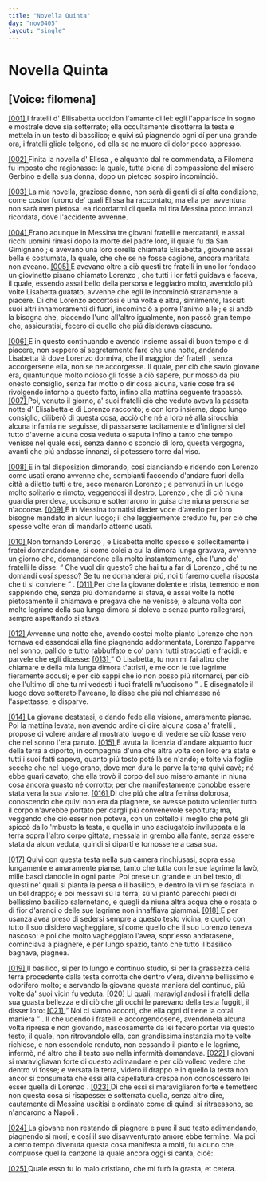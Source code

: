 ```yaml
---
title: "Novella Quinta"
day: "nov0405"
layout: "single"
---
```

<div id="nov0405" type="novella" who="filomena">
 <h1>
  Novella Quinta
 </h1>
 <p>
  <h2>
   [Voice: filomena]
  </h2>
 </p>
 <argument>
  <p>
   <a href="{{ site.baseurl }}enDecameron/nov0405#p04050001" id="p04050001">
    [001]
   </a>
   I
   <name persref="fratelli-0405" type="person">
    fratelli
   </name>
   d'
   <name persref="ellisabetta" type="person">
    Ellisabetta
   </name>
   uccidon l'amante di lei: egli l'apparisce in sogno e mostrale dove sia sotterrato; ella occultamente disotterra la testa e mettela in un testo di bassilico; e quivi s&uacute; piagnendo ogni d&iacute; per una grande ora, i fratelli gliele tolgono, ed ella se ne muore di dolor poco appresso.
  </p>
 </argument>
 <div3 type="commentary" who="author">
  <p>
   <a href="{{ site.baseurl }}enDecameron/nov0405#p04050002" id="p04050002">
    [002]
   </a>
   Finita la novella d'
   <name persref="elissa" type="person">
    Elissa
   </name>
   , e alquanto dal re commendata, a
   <name persref="filomena" type="person">
    Filomena
   </name>
   fu imposto che ragionasse: la quale, tutta piena di compassione del misero
   <name persref="gerbino" type="person">
    Gerbino
   </name>
   e della sua donna, dopo un pietoso sospiro incominci&ograve;.
  </p>
 </div3>
 <div3 type="commentary" who="filomena">
  <p>
   <a href="{{ site.baseurl }}enDecameron/nov0405#p04050003" id="p04050003">
    [003]
   </a>
   La mia novella, graziose donne, non sar&agrave; di genti di s&iacute; alta condizione, come costor furono de' quali
   <name persref="elissa" type="person">
    Elissa
   </name>
   ha raccontato, ma ella per avventura non sar&agrave; men pietosa: ea ricordarmi di quella mi tira
   <name placeref="messina" type="place">
    Messina
   </name>
   poco innanzi ricordata, dove l'accidente avvenne.
  </p>
 </div3>
 <p>
  <a href="{{ site.baseurl }}enDecameron/nov0405#p04050004" id="p04050004">
   [004]
  </a>
  Erano adunque in
  <name placeref="messina" type="place">
   Messina
  </name>
  <name persref="fratelli-0405" type="person">
   tre giovani fratelli
  </name>
  e mercatanti, e assai ricchi uomini rimasi dopo la morte del padre loro, il quale fu da
  <name placeref="sangimignano" type="place">
   San Gimignano
  </name>
  ; e avevano una loro sorella chiamata
  <name persref="ellisabetta" type="person">
   Elisabetta
  </name>
  , giovane assai bella e costumata, la quale, che che se ne fosse cagione, ancora maritata non aveano.
  <a href="{{ site.baseurl }}enDecameron/nov0405#p04050005" id="p04050005">
   [005]
  </a>
  E avevano oltre a ci&ograve; questi tre
  <name persref="fratelli-0405" type="person">
   fratelli
  </name>
  in uno lor fondaco un giovinetto pisano chiamato
  <name persref="lorenzo" type="person">
   Lorenzo
  </name>
  , che tutti i lor fatti guidava e faceva, il quale, essendo assai bello della persona e leggiadro molto, avendolo pi&uacute; volte
  <name persref="ellisabetta" type="person">
   Lisabetta
  </name>
  guatato, avvenne che egli le incominci&ograve; stranamente a piacere. Di che
  <name persref="lorenzo" type="person">
   Lorenzo
  </name>
  accortosi e una volta e altra, similmente, lasciati suoi altri innamoramenti di fuori, incominci&ograve; a porre l'animo a lei; e s&iacute; and&ograve; la bisogna che, piacendo l'uno all'altro igualmente, non pass&ograve; gran tempo che, assicuratisi, fecero di quello che pi&uacute; disiderava ciascuno.
 </p>
 <p>
  <a href="{{ site.baseurl }}enDecameron/nov0405#p04050006" id="p04050006">
   [006]
  </a>
  E in questo continuando e avendo insieme assai di buon tempo e di piacere, non seppero s&iacute; segretamente fare che una notte, andando
  <name persref="ellisabetta" type="person">
   Lisabetta
  </name>
  l&agrave; dove
  <name persref="lorenzo" type="person">
   Lorenzo
  </name>
  dormiva, che il maggior de'
  <name persref="fratelli-0405" type="person">
   fratelli
  </name>
  , senza accorgersene ella, non se ne accorgesse. Il quale, per ci&ograve; che savio giovane era, quantunque molto noioso gli fosse a ci&ograve; sapere, pur mosso da pi&uacute; onesto consiglio, senza far motto o dir cosa alcuna, varie cose fra s&eacute; rivolgendo intorno a questo fatto, infino alla mattina seguente trapass&ograve;.
  <a href="{{ site.baseurl }}enDecameron/nov0405#p04050007" id="p04050007">
   [007]
  </a>
  Poi, venuto il giorno, a' suoi
  <name persref="fratelli-0405" type="person">
   fratelli
  </name>
  ci&ograve; che veduto aveva la passata notte d'
  <name persref="ellisabetta" type="person">
   Elisabetta
  </name>
  e di
  <name persref="lorenzo" type="person">
   Lorenzo
  </name>
  raccont&ograve;; e con loro insieme, dopo lungo consiglio, diliber&ograve; di questa cosa, acci&ograve; che n&eacute; a loro n&eacute; alla sirocchia alcuna infamia ne seguisse, di passarsene tacitamente e d'infignersi del tutto d'averne alcuna cosa veduta o saputa infino a tanto che tempo venisse nel quale essi, senza danno o sconcio di loro, questa vergogna, avanti che pi&uacute; andasse innanzi, si potessero torre dal viso.
 </p>
 <p>
  <a href="{{ site.baseurl }}enDecameron/nov0405#p04050008" id="p04050008">
   [008]
  </a>
  E in tal disposizion dimorando, cos&iacute; cianciando e ridendo con
  <name persref="lorenzo" type="person">
   Lorenzo
  </name>
  come usati erano avvenne che, sembianti faccendo d'andare fuori della citt&agrave; a diletto tutti e tre, seco menaron
  <name persref="lorenzo" type="person">
   Lorenzo
  </name>
  ; e pervenuti in un luogo molto solitario e rimoto, veggendosi il destro,
  <name persref="lorenzo" type="person">
   Lorenzo
  </name>
  , che di ci&ograve; niuna guardia prendeva, uccisono e sotterrarono in guisa che niuna persona se n'accorse.
  <a href="{{ site.baseurl }}enDecameron/nov0405#p04050009" id="p04050009">
   [009]
  </a>
  E in
  <name placeref="messina" type="place">
   Messina
  </name>
  tornatisi dieder voce d'averlo per loro bisogne mandato in alcun luogo; il che leggiermente creduto fu, per ci&ograve; che spesse volte eran di mandarlo attorno usati.
 </p>
 <p>
  <a href="{{ site.baseurl }}enDecameron/nov0405#p04050010" id="p04050010">
   [010]
  </a>
  Non tornando
  <name persref="lorenzo" type="person">
   Lorenzo
  </name>
  , e
  <name persref="ellisabetta" type="person">
   Lisabetta
  </name>
  molto spesso e sollecitamente i fratei domandandone, s&iacute; come colei a cui la dimora lunga gravava, avvenne un giorno che, domandandone ella molto instantemente, che l'uno de'
  <name persref="fratelli-0405" type="person">
   fratelli
  </name>
  le disse:
  <q direct="unspecified" who="fratelli-0405">
   Che vuol dir questo? che hai tu a far di
   <name persref="lorenzo" type="person">
    Lorenzo
   </name>
   , ch&eacute; tu ne domandi cos&iacute; spesso? Se tu ne domanderai pi&uacute;, noi ti faremo quella risposta che ti si conviene
  </q>
  .
  <a href="{{ site.baseurl }}enDecameron/nov0405#p04050011" id="p04050011">
   [011]
  </a>
  Per che la giovane dolente e trista, temendo e non sappiendo che, senza pi&uacute; domandarne si stava, e assai volte la notte pietosamente il chiamava e pregava che ne venisse; e alcuna volta con molte lagrime della sua lunga dimora si doleva e senza punto rallegrarsi, sempre aspettando si stava.
 </p>
 <p>
  <a href="{{ site.baseurl }}enDecameron/nov0405#p04050012" id="p04050012">
   [012]
  </a>
  Avvenne una notte che, avendo costei molto pianto
  <name persref="lorenzo" type="person">
   Lorenzo
  </name>
  che non tornava ed essendosi alla fine piagnendo addormentata,
  <name persref="lorenzo" type="person">
   Lorenzo
  </name>
  l'apparve nel sonno, pallido e tutto rabbuffato e co' panni tutti stracciati e fracidi: e parvele che egli dicesse:
  <a href="{{ site.baseurl }}enDecameron/nov0405#p04050013" id="p04050013">
   [013]
  </a>
  <q direct="unspecified" who="lorenzo">
   O Lisabetta, tu non mi fai altro che chiamare e della mia lunga dimora t'atristi, e me con le tue lagrime fieramente accusi; e per ci&ograve; sappi che io non posso pi&uacute; ritornarci, per ci&ograve; che l'ultimo d&iacute; che tu mi vedesti i tuoi
   <name persref="fratelli-0405" type="person">
    fratelli
   </name>
   m'uccisono
  </q>
  . E disegnatole il luogo dove sotterato l'aveano, le disse che pi&uacute; nol chiamasse n&eacute; l'aspettasse, e disparve.
 </p>
 <p>
  <a href="{{ site.baseurl }}enDecameron/nov0405#p04050014" id="p04050014">
   [014]
  </a>
  La giovane destatasi, e dando fede alla visione, amaramente pianse. Poi la mattina levata, non avendo ardire di dire alcuna cosa a'
  <name persref="fratelli-0405" type="person">
   fratelli
  </name>
  , propose di volere andare al mostrato luogo e di vedere se ci&ograve; fosse vero che nel sonno l'era paruto.
  <a href="{{ site.baseurl }}enDecameron/nov0405#p04050015" id="p04050015">
   [015]
  </a>
  E avuta la licenzia d'andare alquanto fuor della terra a diporto, in compagnia d'una che altra volta con loro era stata e tutti i suoi fatti sapeva, quanto pi&uacute; tosto pot&eacute; l&agrave; se n'and&ograve;; e tolte via foglie secche che nel luogo erano, dove men dura le parve la terra quivi cav&ograve;; n&eacute; ebbe guari cavato, che ella trov&ograve; il corpo del suo misero amante in niuna cosa ancora guasto n&eacute; corrotto; per che manifestamente conobbe essere stata vera la sua visione.
  <a href="{{ site.baseurl }}enDecameron/nov0405#p04050016" id="p04050016">
   [016]
  </a>
  Di che pi&uacute; che altra femina dolorosa, conoscendo che quivi non era da piagnere, se avesse potuto volentier tutto il corpo n'avrebbe portato per dargli pi&uacute; convenevole sepoltura; ma, veggendo che ci&ograve; esser non poteva, con un coltello il meglio che pot&eacute; gli spicc&ograve; dallo 'mbusto la testa, e quella in uno asciugatoio inviluppata e la terra sopra l'altro corpo gittata, messala in grembo alla fante, senza essere stata da alcun veduta, quindi si dipart&iacute; e tornossene a casa sua.
 </p>
 <p>
  <a href="{{ site.baseurl }}enDecameron/nov0405#p04050017" id="p04050017">
   [017]
  </a>
  Quivi con questa testa nella sua camera rinchiusasi, sopra essa lungamente e amaramente pianse, tanto che tutta con le sue lagrime la lav&ograve;, mille basci dandole in ogni parte. Poi prese un grande e un bel testo, di questi ne' quali si pianta la persa o il basilico, e dentro la vi mise fasciata in un bel drappo; e poi messavi s&uacute; la terra, s&uacute; vi piant&ograve; parecchi piedi di bellissimo basilico salernetano, e quegli da niuna altra acqua che o rosata o di fior d'aranci o delle sue lagrime non innaffiava giammai.
  <a href="{{ site.baseurl }}enDecameron/nov0405#p04050018" id="p04050018">
   [018]
  </a>
  E per usanza avea preso di sedersi sempre a questo testo vicina, e quello con tutto il suo disidero vagheggiare, s&iacute; come quello che il suo
  <name persref="lorenzo" type="person">
   Lorenzo
  </name>
  teneva nascoso: e poi che molto vagheggiato l'avea, sopr'esso andatasene, cominciava a piagnere, e per lungo spazio, tanto che tutto il basilico bagnava, piagnea.
 </p>
 <p>
  <a href="{{ site.baseurl }}enDecameron/nov0405#p04050019" id="p04050019">
   [019]
  </a>
  Il basilico, s&iacute; per lo lungo e continuo studio, s&iacute; per la grassezza della terra procedente dalla testa corrotta che dentro v'era, divenne bellissimo e odorifero molto; e servando la giovane questa maniera del continuo, pi&uacute; volte da' suoi vicin fu veduta.
  <a href="{{ site.baseurl }}enDecameron/nov0405#p04050020" id="p04050020">
   [020]
  </a>
  Li quali, maravigliandosi i
  <name persref="fratelli-0405" type="person">
   fratelli
  </name>
  della sua guasta bellezza e di ci&ograve; che gli occhi le parevano della testa fuggiti, il disser loro:
  <a href="{{ site.baseurl }}enDecameron/nov0405#p04050021" id="p04050021">
   [021]
  </a>
  <q direct="unspecified" who="vicini-0405">
   Noi ci siamo accorti, che ella ogni d&iacute; tiene la cotal maniera
  </q>
  . Il che udendo i
  <name persref="fratelli-0405" type="person">
   fratelli
  </name>
  e accorgendosene, avendonela alcuna volta ripresa e non giovando, nascosamente da lei fecero portar via questo testo; il quale, non ritrovandolo ella, con grandissima instanzia molte volte richiese, e non essendole renduto, non cessando il pianto e le lagrime, inferm&ograve;, n&eacute; altro che il testo suo nella infermit&agrave; domandava.
  <a href="{{ site.baseurl }}enDecameron/nov0405#p04050022" id="p04050022">
   [022]
  </a>
  I giovani si maravigliavan forte di questo adimandare e per ci&ograve; vollero vedere che dentro vi fosse; e versata la terra, videro il drappo e in quello la testa non ancor s&iacute; consumata che essi alla capellatura crespa non conoscessero lei esser quella di
  <name persref="lorenzo" type="person">
   Lorenzo
  </name>
  .
  <a href="{{ site.baseurl }}enDecameron/nov0405#p04050023" id="p04050023">
   [023]
  </a>
  Di che essi si maravigliaron forte e temettero non questa cosa si risapesse: e sotterrata quella, senza altro dire, cautamente di
  <name placeref="messina" type="place">
   Messina
  </name>
  uscitisi e ordinato come di quindi si ritraessono, se n'andarono a
  <name placeref="napoli" type="place">
   Napoli
  </name>
  .
 </p>
 <p>
  <a href="{{ site.baseurl }}enDecameron/nov0405#p04050024" id="p04050024">
   [024]
  </a>
  La giovane non restando di piagnere e pure il suo testo adimandando, piagnendo si mor&iacute;; e cos&iacute; il suo disavventurato amore ebbe termine. Ma poi a certo tempo divenuta questa cosa manifesta a molti, fu alcuno che compuose quel la canzone la quale ancora oggi si canta, cio&egrave;:
 </p>
 <div3 type="song">
  <lg>
   <a href="{{ site.baseurl }}enDecameron/nov0405#p04050025" id="p04050025">
    [025]
   </a>
   <l>
    Quale esso fu lo malo cristiano,
   </l>
   <l>
    che mi fur&ograve; la grasta, et cetera.
   </l>
  </lg>
 </div3>
</div>